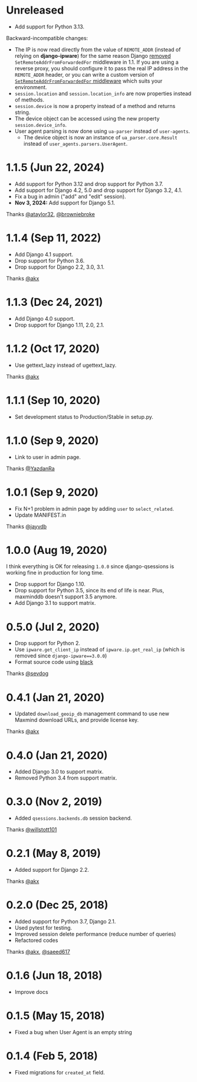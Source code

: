# Unreleased

- Add support for Python 3.13.

Backward-incompatible changes:

- The IP is now read directly from the value of `REMOTE_ADDR`
  (instead of relying on **django-ipware**)
  for the same reason Django
  [removed](https://docs.djangoproject.com/en/5.2/releases/1.1/#removed-setremoteaddrfromforwardedfor-middleware)
  `SetRemoteAddrFromForwardedFor` middleware in 1.1.
  If you are using a reverse proxy,
  you should configure it
  to pass the real IP address in the `REMOTE_ADDR` header,
  or you can write a custom version of
  [`SetRemoteAddrFromForwardedFor` middleware](https://github.com/django/django/blob/91f18400cc0fb37659e2dbaab5484ff2081f1f30/django/middleware/http.py#L33)
  which suits your environment.
- `session.location` and `session.location_info` are now properties
  instead of methods.
- `session.device` is now a property instead of a method and returns string.
- The device object can be accessed using the new property `session.device_info`.
- User agent parsing is now done using `ua-parser` instead of `user-agents`.
  - The device object is now an instance of `ua_parser.core.Result`
    instead of `user_agents.parsers.UserAgent`.


# 1.1.5 (Jun 22, 2024)

- Add support for Python 3.12 and drop support for Python 3.7.
- Add support for Django 4.2, 5.0 and drop support for Django 3.2, 4.1.
- Fix a bug in admin ("add" and "edit" session).
- **Nov 3, 2024:** Add support for Django 5.1.

Thanks [@ataylor32](https://github.com/ataylor32), [@browniebroke](https://github.com/browniebroke)

# 1.1.4 (Sep 11, 2022)

- Add Django 4.1 support.
- Drop support for Python 3.6.
- Drop support for Django 2.2, 3.0, 3.1.

Thanks [@akx](https://github.com/akx)

# 1.1.3 (Dec 24, 2021)

- Add Django 4.0 support.
- Drop support for Django 1.11, 2.0, 2.1.

# 1.1.2 (Oct 17, 2020)

- Use gettext_lazy instead of ugettext_lazy.

Thanks [@akx](https://github.com/akx)

# 1.1.1 (Sep 10, 2020)

- Set development status to Production/Stable in setup.py.

# 1.1.0 (Sep 9, 2020)

- Link to user in admin page.

Thanks [@YazdanRa](https://github.com/YazdanRa)

# 1.0.1 (Sep 9, 2020)

- Fix N+1 problem in admin page by adding `user` to `select_related`.
- Update MANIFEST.in

Thanks [@jayvdb](https://github.com/jayvdb)

# 1.0.0 (Aug 19, 2020)

I think everything is OK for releasing `1.0.0` since django-qsessions is working fine in production for long time.

- Drop support for Django 1.10.
- Drop support for Python 3.5, since its end of life is near. Plus, maxminddb doesn't support 3.5 anymore.
- Add Django 3.1 to support matrix.

# 0.5.0 (Jul 2, 2020)

- Drop support for Python 2.
- Use `ipware.get_client_ip` instead of `ipware.ip.get_real_ip` (which is removed since `django-ipware==3.0.0`)
- Format source code using [black](https://github.com/psf/black)

Thanks [@sevdog](https://github.com/sevdog)

# 0.4.1 (Jan 21, 2020)

- Updated `download_geoip_db` management command to use new Maxmind download URLs, and provide license key.

Thanks [@akx](https://github.com/akx)

# 0.4.0 (Jan 21, 2020)

- Added Django 3.0 to support matrix.
- Removed Python 3.4 from support matrix.

# 0.3.0 (Nov 2, 2019)

- Added `qsessions.backends.db` session backend.

Thanks [@willstott101](https://github.com/willstott101)

# 0.2.1 (May 8, 2019)

- Added support for Django 2.2.

Thanks [@akx](https://github.com/akx)

# 0.2.0 (Dec 25, 2018)

- Added support for Python 3.7, Django 2.1.
- Used pytest for testing.
- Improved session delete performance (reduce number of queries)
- Refactored codes

Thanks [@akx](https://github.com/akx), [@saeed617](https://github.com/saeed617)

# 0.1.6 (Jun 18, 2018)

- Improve docs

# 0.1.5 (May 15, 2018)

- Fixed a bug when User Agent is an empty string

# 0.1.4 (Feb 5, 2018)

- Fixed migrations for `created_at` field.

